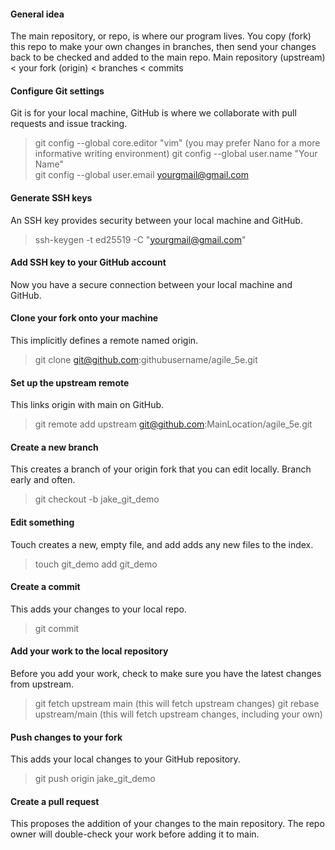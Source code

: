 #### General idea
The main repository, or repo, is where our program lives. You copy (fork) this repo to make your own changes in branches, then send your changes back to be checked and added to the main repo. 
Main repository (upstream) < your fork (origin) < branches < commits

#### Configure Git settings
Git is for your local machine, GitHub is where we collaborate with pull requests and issue tracking.
>git config --global core.editor "vim"  (you may prefer Nano for a more informative writing environment)
>git config --global user.name "Your Name"  
>git config --global user.email yourgmail@gmail.com  

#### Generate SSH keys
An SSH key provides security between your local machine and GitHub.
>ssh-keygen -t ed25519 -C "yourgmail@gmail.com"

#### Add SSH key to your GitHub account
Now you have a secure connection between your local machine and GitHub.

#### Clone your fork onto your machine 
This implicitly defines a remote named origin.
>git clone git@github.com:githubusername/agile_5e.git

#### Set up the upstream remote
This links origin with main on GitHub.
>git remote add upstream git@github.com:MainLocation/agile_5e.git

#### Create a new branch
This creates a branch of your origin fork that you can edit locally. Branch early and often.
>git checkout -b jake_git_demo

#### Edit something
Touch creates a new, empty file, and add adds any new files to the index.
>touch git_demo
>add git_demo

#### Create a commit
This adds your changes to your local repo.
>git commit

#### Add your work to the local repository
Before you add your work, check to make sure you have the latest changes from upstream. 
>git fetch upstream main (this will fetch upstream changes)
>git rebase upstream/main (this will fetch upstream changes, including your own)

#### Push changes to your fork
This adds your local changes to your GitHub repository.
>git push origin jake_git_demo

#### Create a pull request 
This proposes the addition of your changes to the main repository. The repo owner will double-check your work before adding it to main.